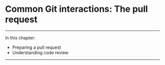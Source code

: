 # Common Git interactions: The pull request

---

In this chapter:

- Preparing a pull request
- Understanding code review

---
